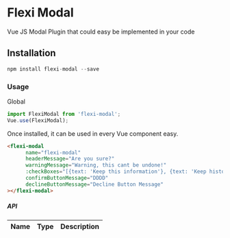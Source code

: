 # Flexi Modal

Vue JS Modal Plugin that could easy be implemented in your code

## Installation

```js
npm install flexi-modal --save
```

### Usage

Global

```js
import FlexiModal from 'flexi-modal';
Vue.use(FlexiModal);
```

Once installed, it can be used in every Vue component easy.

```html
<flexi-modal 
      name="flexi-modal"
      headerMessage="Are you sure?"
      warningMessage="Warning, this cant be undone!"
      :checkBoxes="[{text: 'Keep this information'}, {text: 'Keep history of transaction'}]"
      confirmButtonMessage="DDDD"
      declineButtonMessage="Decline Button Message"
></flexi-modal>
```


##### API

| Name        | Type        | Description                                                             |
| :-----      | :-------    | :----------------------------------------------- 

